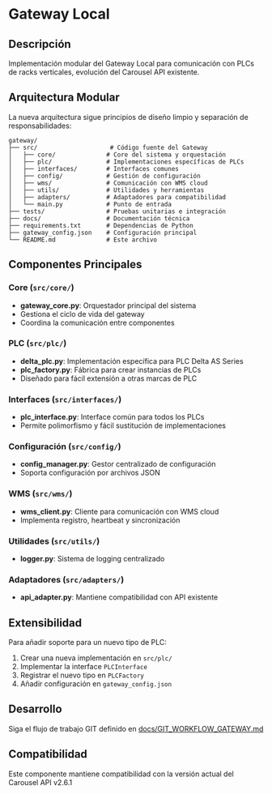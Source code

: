 # Gateway Local

## Descripción

Implementación modular del Gateway Local para comunicación con PLCs de racks verticales, evolución del Carousel API existente.

## Arquitectura Modular

La nueva arquitectura sigue principios de diseño limpio y separación de responsabilidades:

```
gateway/
├── src/                    # Código fuente del Gateway
│   ├── core/              # Core del sistema y orquestación
│   ├── plc/               # Implementaciones específicas de PLCs
│   ├── interfaces/        # Interfaces comunes
│   ├── config/            # Gestión de configuración
│   ├── wms/               # Comunicación con WMS cloud
│   ├── utils/             # Utilidades y herramientas
│   ├── adapters/          # Adaptadores para compatibilidad
│   └── main.py            # Punto de entrada
├── tests/                 # Pruebas unitarias e integración
├── docs/                  # Documentación técnica
├── requirements.txt       # Dependencias de Python
├── gateway_config.json    # Configuración principal
└── README.md              # Este archivo
```

## Componentes Principales

### Core (`src/core/`)

- **gateway_core.py**: Orquestador principal del sistema
- Gestiona el ciclo de vida del gateway
- Coordina la comunicación entre componentes

### PLC (`src/plc/`)

- **delta_plc.py**: Implementación específica para PLC Delta AS Series
- **plc_factory.py**: Fábrica para crear instancias de PLCs
- Diseñado para fácil extensión a otras marcas de PLC

### Interfaces (`src/interfaces/`)

- **plc_interface.py**: Interface común para todos los PLCs
- Permite polimorfismo y fácil sustitución de implementaciones

### Configuración (`src/config/`)

- **config_manager.py**: Gestor centralizado de configuración
- Soporta configuración por archivos JSON

### WMS (`src/wms/`)

- **wms_client.py**: Cliente para comunicación con WMS cloud
- Implementa registro, heartbeat y sincronización

### Utilidades (`src/utils/`)

- **logger.py**: Sistema de logging centralizado

### Adaptadores (`src/adapters/`)

- **api_adapter.py**: Mantiene compatibilidad con API existente

## Extensibilidad

Para añadir soporte para un nuevo tipo de PLC:

1. Crear una nueva implementación en `src/plc/`
2. Implementar la interface `PLCInterface`
3. Registrar el nuevo tipo en `PLCFactory`
4. Añadir configuración en `gateway_config.json`

## Desarrollo

Siga el flujo de trabajo GIT definido en [docs/GIT_WORKFLOW_GATEWAY.md](file:///C:/laragon/www/carousel_api/docs/GIT_WORKFLOW_GATEWAY.md)

## Compatibilidad

Este componente mantiene compatibilidad con la versión actual del Carousel API v2.6.1

